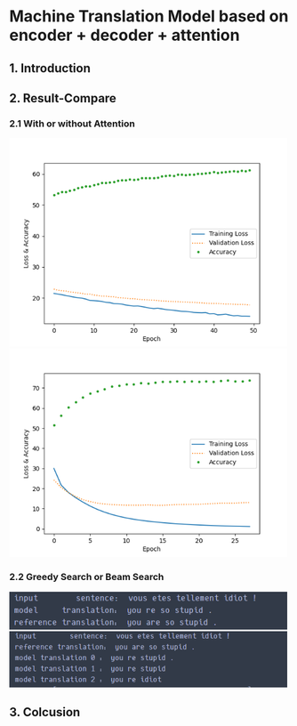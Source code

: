 # Machine Translation Model based on encoder + decoder + attention

## 1. Introduction

## 2. Result-Compare
### 2.1 With or without Attention
<p float="center">
  <img src="./IMG/Model%20%20without%20attention.png" width="500" />
  <img src="./IMG/Model%20%20with%20attention.png" width="500" /> 
</p>

### 2.2 Greedy Search or Beam Search
<p float="center">
  <img src="https://github.com/Make0930/Machine-Translation-Model/blob/main/IMG/Greedy-Search.png" width="500" />
  <img src="https://github.com/Make0930/Machine-Translation-Model/blob/main/IMG/Beam_Search.png" width="500" /> 
</p>


## 3. Colcusion
